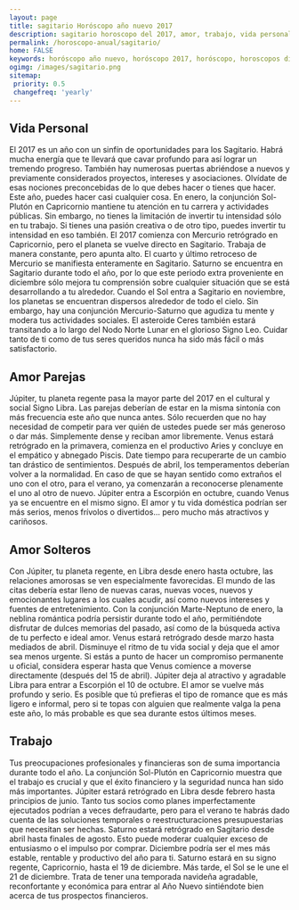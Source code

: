 ```yaml
---
layout: page
title: sagitario Horóscopo año nuevo 2017 
description: sagitario horoscopo del 2017, amor, trabajo, vida personal. Todas las predicciones para sagitario gratis. Disfruta este año nuevo.
permalink: /horoscopo-anual/sagitario/
home: FALSE
keywords: horóscopo año nuevo, horóscopo 2017, horóscopo, horoscopos diarios gratis del dia de hoy, horóscopo diario gratis,horóscopo ano nuevo 2017, horóscopo esperanza gracia, horoscopo sagitario 2017, horoscop, horóscopos gratis, horoscopo sagitario, horoscopo sagitario 2017 gratis, Tarot, Astrologia, Zodíaco, sagitario, horoscopo gratis,tarot en femenino,videncia gratuita,horoscopos gratuitos,horóscopos, astrologia,videncia gratis
ogimg: /images/sagitario.png
sitemap:
 priority: 0.5
 changefreq: 'yearly'
---
```




## Vida Personal

El 2017 es un año con un sinfín de oportunidades para los Sagitario. Habrá mucha energía que te llevará que cavar profundo para así lograr un tremendo progreso.
También hay numerosas puertas abriéndose a nuevos y previamente considerados proyectos, intereses y asociaciones. Olvídate de esas nociones preconcebidas de lo que debes hacer o tienes que hacer. Este año, puedes hacer casi cualquier cosa.
En enero, la conjunción Sol-Plutón en Capricornio mantiene tu atención en tu carrera y actividades públicas. Sin embargo, no tienes la limitación de invertir tu intensidad sólo en tu trabajo. Si tienes una pasión creativa o de otro tipo, puedes invertir tu intensidad en eso también.
El 2017 comienza con Mercurio retrógrado en Capricornio, pero el planeta se vuelve directo en Sagitario. Trabaja de manera constante, pero apunta alto. El cuarto y último retroceso de Mercurio se manifiesta enteramente en Sagitario. Saturno se encuentra en Sagitario durante todo el año, por lo que este periodo extra proveniente en diciembre sólo mejora tu comprensión sobre cualquier situación que se está desarrollando a tu alrededor.
Cuando el Sol entra a Sagitario en noviembre, los planetas se encuentran dispersos alrededor de todo el cielo. Sin embargo, hay una conjunción Mercurio-Saturno que agudiza tu mente y modera tus actividades sociales.
El asteroide Ceres también estará transitando a lo largo del Nodo Norte Lunar en el glorioso Signo Leo. Cuidar tanto de ti como de tus seres queridos nunca ha sido más fácil o más satisfactorio.

## Amor Parejas

Júpiter, tu planeta regente pasa la mayor parte del 2017 en el cultural y social Signo Libra. Las parejas deberían de estar en la misma sintonía con más frecuencia este año que nunca antes. Sólo recuerden que no hay necesidad de competir para ver quién de ustedes puede ser más generoso o dar más. Simplemente dense y reciban amor libremente.
Venus estará retrógrado en la primavera, comienza en el productivo Aries y concluye en el empático y abnegado Piscis. Date tiempo para recuperarte de un cambio tan drástico de sentimientos. Después de abril, los temperamentos deberían volver a la normalidad. En caso de que se hayan sentido como extraños el uno con el otro, para el verano, ya comenzarán a reconocerse plenamente el uno al otro de nuevo.
Júpiter entra a Escorpión en octubre, cuando Venus ya se encuentre en el mismo signo. El amor y tu vida doméstica podrían ser más serios, menos frívolos o divertidos... pero mucho más atractivos y cariñosos.

## Amor Solteros

Con Júpiter, tu planeta regente, en Libra desde enero hasta octubre, las relaciones amorosas se ven especialmente favorecidas. El mundo de las citas debería estar lleno de nuevas caras, nuevas voces, nuevos y emocionantes lugares a los cuales acudir, así como nuevos intereses y fuentes de entretenimiento.
Con la conjunción Marte-Neptuno de enero, la neblina romántica podría persistir durante todo el año, permitiéndote disfrutar de dulces memorias del pasado, así como de la búsqueda activa de tu perfecto e ideal amor.
Venus estará retrógrado desde marzo hasta mediados de abril. Disminuye el ritmo de tu vida social y deja que el amor sea menos urgente. Si estás a punto de hacer un compromiso permanente u oficial, considera esperar hasta que Venus comience a moverse directamente (después del 15 de abril).
Júpiter deja al atractivo y agradable Libra para entrar a Escorpión el 10 de octubre. El amor se vuelve más profundo y serio. Es posible que tú prefieras el tipo de romance que es más ligero e informal, pero si te topas con alguien que realmente valga la pena este año, lo más probable es que sea durante estos últimos meses.

## Trabajo

Tus preocupaciones profesionales y financieras son de suma importancia durante todo el año. La conjunción Sol-Plutón en Capricornio muestra que el trabajo es crucial y que el éxito financiero y la seguridad nunca han sido más importantes.
Júpiter estará retrógrado en Libra desde febrero hasta principios de junio. Tanto tus socios como planes imperfectamente ejecutados podrían a veces defraudarte, pero para el verano te habrás dado cuenta de las soluciones temporales o reestructuraciones presupuestarias que necesitan ser hechas.
Saturno estará retrógrado en Sagitario desde abril hasta finales de agosto. Esto puede moderar cualquier exceso de entusiasmo o el impulso por comprar.
Diciembre podría ser el mes más estable, rentable y productivo del año para ti. Saturno estará en su signo regente, Capricornio, hasta el 19 de diciembre. Más tarde, el Sol se le une el 21 de diciembre. Trata de tener una temporada navideña agradable, reconfortante y económica para entrar al Año Nuevo sintiéndote bien acerca de tus prospectos financieros. 
